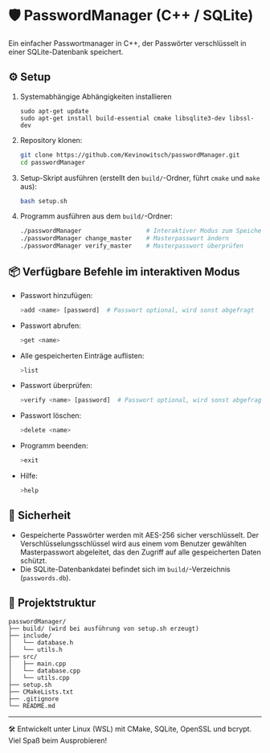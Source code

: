# 🛡️ PasswordManager (C++ / SQLite)

Ein einfacher Passwortmanager in C++, der Passwörter verschlüsselt in einer SQLite-Datenbank speichert.

## ⚙️ Setup

1. Systemabhängige Abhängigkeiten installieren
   ```
   sudo apt-get update
   sudo apt-get install build-essential cmake libsqlite3-dev libssl-dev
   ```

2. Repository klonen:
   ```bash
   git clone https://github.com/Kevinowitsch/passwordManager.git
   cd passwordManager
   ```

3. Setup-Skript ausführen (erstellt den `build/`-Ordner, führt `cmake` und `make` aus):
   ```bash
   bash setup.sh
   ```

4. Programm ausführen aus dem `build/`-Ordner:
   ```bash
   ./passwordManager                  # Interaktiver Modus zum Speichern und Abrufen der Passwörter
   ./passwordManager change_master    # Masterpasswort ändern
   ./passwordManager verify_master    # Masterpasswort überprüfen
   ```

## 📦 Verfügbare Befehle im interaktiven Modus

- Passwort hinzufügen:
  ```bash
  >add <name> [password]  # Passwort optional, wird sonst abgefragt  
  ```

- Passwort abrufen:
  ```bash
  >get <name>
  ```

- Alle gespeicherten Einträge auflisten:
  ```bash
  >list
  ```

- Passwort überprüfen:
  ```bash
  >verify <name> [password]  # Passwort optional, wird sonst abgefragt  
  ```

- Passwort löschen:
  ```bash
  >delete <name>
  ```

- Programm beenden:
  ```bash
  >exit
  ```

- Hilfe:
  ```bash
  >help
  ```


## 🔐 Sicherheit

- Gespeicherte Passwörter werden mit AES-256 sicher verschlüsselt. Der Verschlüsselungsschlüssel wird aus einem vom Benutzer gewählten Masterpasswort abgeleitet, das den Zugriff auf alle gespeicherten Daten schützt.
- Die SQLite-Datenbankdatei befindet sich im `build/`-Verzeichnis (`passwords.db`).

## 📁 Projektstruktur

```text
passwordManager/
├── build/ (wird bei ausführung von setup.sh erzeugt)
├── include/
│   └── database.h
│   └── utils.h
├── src/
│   ├── main.cpp
│   └── database.cpp
│   └── utils.cpp
├── setup.sh
├── CMakeLists.txt
├── .gitignore
└── README.md
```

---

🛠 Entwickelt unter Linux (WSL) mit CMake, SQLite, OpenSSL und bcrypt. Viel Spaß beim Ausprobieren!